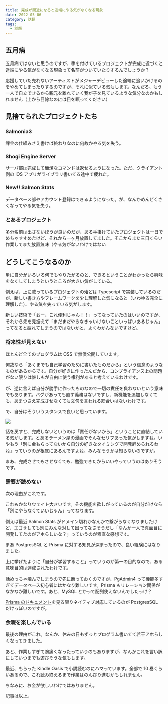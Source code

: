 ```yaml
---
title: 完成が間近になると途端にやる気がなくなる現象
date: 2022-05-06
category: 話題
tags:
  - 話題
---
```


## 五月病

五月病ではないと思うのですが、手を付けているプロジェクトが完成に近づくと途端にやる気がなくなる現象って名前がついていたりするんでしょうか？

応援していた売れないアーティストがメジャーデビューした途端に追いかけるのをやめてしまったりするのですが、それに似ている気もします。なんだろ、もう一人で自立できるから親元を離れていく我が子を見ているような気分なのかもしれません（上から目線なのには目を瞑ってください）

## 見捨てられたプロジェクトたち

### Salmonia3

課金の仕組みさえ書けば終わりなのに何故かやる気を失う。

### Shogi Engine Server

サーバ部は完成して簡潔なコマンドは返せるようになった。ただ、クライアント側の iOS アプリがライブラリ書いてる途中で疲れた。

### New!! Salmon Stats

データベース部やアカウント登録はできるようになった。が、なんかめんどくさくなってやる気を失う。

### とあるプロジェクト

多分名前は出さないほうが良いのだが、ある手掛けていたプロジェクトは一日でめちゃすすめたけど、それから一ヶ月放置してました。そこからまた三日くらい作業してまた放置気味（やる気がないわけではない

## どうしてこうなるのか

単に自分がいろいろ何でもやりたがるのと、できるということがわかったら興味をなくしてしまうというところが大きい気がしている。

例えば、上に載っているプロジェクトの殆どは Typescript で実装しているのだが、新しい書き方やフレームワークを少し理解した気になると（いわゆる完全に理解した）、やる気を失っている気がします。

新しい技術で「おー、これ便利じゃん！！」ってなっていたのはいいのですが、それから先を見据えて「まだまだやらなきゃいけないこといっぱいあるじゃん」ってなると疲れてしまうのではないかと、よくわかんないですけど。

### 将来性が見えない

ほとんど全てのプログラムは OSS で無償公開しています。

何故なら「あくまでも自己学習のために書いたものだから」という信念のようなものがあるからです。自分が好きに作ったんだから、コンプライアンス上の問題がない限りは誰しもが自由に使う権利があると考えているわけです。

が、逆に言えば自分が勝手に作ったものなので一切の責任を負わないという意味でもあります。バグがあっても直す義務はないですし、新機能を追加しなくても、あまつさえ完成させなくても文句を言われる筋合いはないわけです。

で、自分はそういうスタンスで良いと思っています。

![](https://pbs.twimg.com/media/Dz3IKWmVAAAK6-9.jpg)

話を戻すと、完成しないというのは「責任がないから」ということに直結している気がします。とあるラーメン屋の漫画でそんなセリフあった気がしますね。いやもう「別に金もらってないから自分の好きなタイミングで開発辞められるわね」っていうのが根底にあるんですよね、みんなそうかは知らないのですが。

まあ、完成させてもさせなくても、勉強できたからいいやっていうのはありそうです。

### 需要が読めない

次の理由がこれです。

これもかなりウェイト大きいです。その機能を欲しがっているのが自分だけなら「別にやらなくていいじゃん」ってなります。

例えば最近 Salmon Stats がドメイン切れかなんかで繋がらなくなりましたけど、エゴサしても別にみんな対して困ってなさそうだし「なんか一人で真面目に開発してたのがアホらしいな？」っていうのが素直な感想です。

まあ PostgresSQL と Prisma に対する知見が深まったので、良い経験にはなりました。

上に挙げたように「自分が学習すること」っていうのが第一の目的なので、ある意味目的は達成されたわけです。

話めっちゃ飛んでしまうので先に断っておくのですが、PgAdmin4 って機能多すぎてデータベース初心者にはかなり難しいです。Prisma もリレーション関係がなかなか難しいです。あと、MySQL とかって配列使えないんでしたっけ？

[Prisma のドキュメント](https://www.prisma.io/docs/guides/upgrade-guides/upgrade-from-prisma-1/schema-incompatibilities-mysql#scalar-lists-arrays-are-maintained-with-extra-table)を見る限りネイティブ対応しているのが PostgresSQL だけっぽいのですが。

### 余暇を楽しんでいる

最後の理由がこれ。なんか、休みの日もずっとプログラム書いてて若干アホらしくなってきました。

あと、作業しすぎて腕痛くなったっていうのもありますが、なんかこれを言い訳にしていつまでも遊びそうな気もします。

最近、もらった Kindle Oasis で小説読むのにハマっています。全部で 10 巻くらいあるので、これ読み終えるまで作業はのんびり進むかもしれません。

ちなみに、お金が欲しいわけではありません。

記事は以上。
